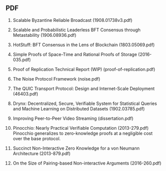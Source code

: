 ## PDF

01. Scalable Byzantine Reliable Broadcast (1908.01738v3.pdf)

02. Scalable and Probabilistic Leaderless BFT Consensus through Metastability (1906.08936.pdf)

03. HotStuff: BFT Consensus in the Lens of Blockchain (1803.05069.pdf)

04. Simple Proofs of Space-Time and Rational Proofs of Storage (2016-035.pdf)

05. Proof of Replication Technical Report (WIP) (proof-of-replication.pdf)

06. The Noise Protocol Framework (noise.pdf)

07. The QUIC Transport Protocol: Design and Internet-Scale Deployment (46403.pdf)

08. Drynx: Decentralized, Secure, Verifiable System for Statistical Queries and Machine Learning on Distributed Datasets (1902.03785.pdf)

09. Improving Peer-to-Peer Video Streaming (dissertation.pdf)

10. Pinocchio: Nearly Practical Verifiable Computation (2013-279.pdf) 
 Pinocchio generalizes to zero-knowledge proofs at a negligible cost over the base protocol.
 
11. Succinct Non-Interactive Zero Knowledge for a von Neumann Architecture (2013-879.pdf)

12. On the Size of Pairing-based Non-interactive Arguments (2016-260.pdf)
